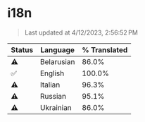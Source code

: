 # i18n

> Last updated at 4/12/2023, 2:56:52 PM

| Status | Language | % Translated |
| --- | --- | --- |
| ⚠️ | Belarusian | 86.0% |
| ✅ | English | 100.0% |
| ⚠️ | Italian | 96.3% |
| ⚠️ | Russian | 95.1% |
| ⚠️ | Ukrainian | 86.0% |